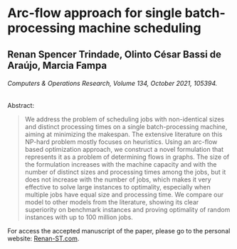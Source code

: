# Arc-flow approach for single batch-processing machine scheduling
## Renan Spencer Trindade, Olinto César Bassi de Araújo, Marcia Fampa
###### Computers & Operations Research, Volume 134, October 2021, 105394.

Abstract:
>We address the problem of scheduling jobs with non-identical sizes and distinct processing times on a single batch-processing machine, aiming at minimizing the makespan. The extensive literature on this NP-hard problem mostly focuses on heuristics. Using an arc-flow based optimization approach, we construct a novel formulation that represents it as a problem of determining flows in graphs. The size of the formulation increases with the machine capacity and with the number of distinct sizes and processing times among the jobs, but it does not increase with the number of jobs, which makes it very effective to solve large instances to optimality, especially when multiple jobs have equal size and processing time. We compare our model to other models from the literature, showing its clear superiority on benchmark instances and proving optimality of random instances with up to 100 million jobs.

For access the accepted manuscript of the paper, please go to the personal website: [Renan-ST.com](https://www.renan-st.com/publications/cor-2021-arc-flow-approach-for-single-batch-processing-machine-scheduling).
